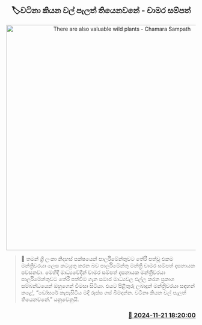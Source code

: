 <p align='center'><b><h2 align='center' title='There are also valuable wild plants - Chamara Sampath'>🏷වටිනා කියන වල් පැලත් තියෙනව​නේ - චාමර සම්පත්</h2></b></p>
<p align='center'><img src='https://helakuru.sgp1.cdn.digitaloceanspaces.com/esana/images/lib/chamara-sampath-dasanayake-voice.jpg' width='600' alt='There are also valuable wild plants - Chamara Sampath'></p>

>📝 තමන් ශ්‍රී ලංකා නිදහස් පක්ෂයෙන් පාර්ලිමේන්තුවට තේරී පත්වූ එකම මන්ත්‍රීවරයා ලෙස කටයුතු කරන බව පාර්ලිමේන්තු මන්ත්‍රී චාමර සම්පත් දසනායක පවසනවා.
මෙහිදී මාධ්‍යවේදීන් චාමර සම්පත් දසනායක මන්ත්‍රීවරයා පාර්ලිමේන්තුවට තේරී පත්වීම ගැන සමාජ මාධ්‍යවල එල්ල කරන ප්‍රකාශ සම්බන්ධයෙන් ඔහුගෙන් විමසා සිටියා.
එයට පිළිතුරු ලබාදුන් මන්ත්‍රීවරයා සඳහන් කළේ, “ඩෝසරේ කැපෑසිටිය මදි රූස්ස ගස් බිමදාන්න. වටිනා කියන වල් පැලත් තියෙනව​නේ.” යනුවෙනුයි.


<h3 align='right'><a href='https://www.helakuru.lk/esana/p/105343/'>📅 2024-11-21 18:20:00</a></h3>
